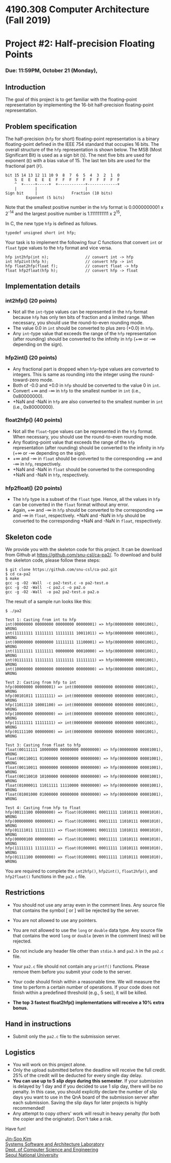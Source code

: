 # 4190.308 Computer Architecture (Fall 2019)
# Project #2: Half-precision Floating Points
### Due: 11:59PM, October 21 (Monday),


## Introduction

The goal of this project is to get familiar with the floating-point representation by implementing the 16-bit half-precision floating-point representation.

## Problem specification

The half-precision (`hfp` for short) floating-point representation is a binary floating-point defined in the IEEE 754 standard that occupies 16 bits. The overall structure of the `hfp` representation is shown below. The MSB (Most Significant Bit) is used as a sign bit (`S`). The next five bits are used for exponent (`E`) with a bias value of 15. The last ten bits are used for the fractional part (`F`).

```
bit 15 14 13 12 11 10 9  8  7  6  5  4  3  2  1  0
    S  E  E  E  E  E  F  F  F  F  F  F  F  F  F  F
    ^  +-----+-----+  +------------+-------------+
    |        |                     |                       
Sign bit     |               Fraction (10 bits)
         Exponent (5 bits)                   
```

Note that the smallest positive number in the `hfp` format is 0.0000000001 x 2<sup>-14</sup> and the largest positive number is 1.1111111111 x 2<sup>15</sup>,


In C, the new type `hfp` is defined as follows.

```
typedef unsigned short int hfp;
```

Your task is to implement the following four C functions that convert `int` or `float` type values to the `hfp` format and vice versa.

```
hfp int2hfp(int n);                // convert int -> hfp
int hfp2int(hfp h);                // convert hfp -> int
hfp float2hfp(float f);            // convert float -> hfp
float hfp2float(hfp h);            // convert hfp -> float
```

## Implementation details

### int2hfp() (20 points)

 * Not all the `int`-type values can be represented in the `hfp` format because `hfp` has only ten bits of fraction and a limited range. When necessary, you should use the round-to-even rounding mode.
 * The value 0.0 in `int` should be converted to plus zero (+0.0) in `hfp`.
 * Any `int`-type value that exceeds the range of the `hfp` representation (after rounding) should be converted to the infinity in `hfp` (+&infin; or -&infin; depending on the sign).

### hfp2int() (20 points)
 * Any fractional part is dropped when `hfp`-type values are converted to integers. This is same as rounding into the integer using the round-toward-zero mode.
 * Both of -0.0 and +0.0 in `hfp` should be converted to the value 0 in `int`.
 * Convert +&infin; and -&infin; in `hfp` to the smallest number in `int` (i.e., 0x80000000).
 * +NaN and -NaN in `hfp` are also converted to the smallest number in `int` (i.e., 0x80000000).

### float2hfp() (40 points)
 * Not all the `float`-type values can be represented in the `hfp` format. When necessary, you should use the round-to-even rounding mode.
 * Any floating-point value that exceeds the range of the `hfp` representation (after rounding) should be converted to the infinity in `hfp` (+&infin; or -&infin; depending on the sign).
 * +&infin; and -&infin; in `float` should be converted to the corresponding +&infin; and -&infin; in `hfp`, respectively.
 * +NaN and -NaN in `float` should be converted to the corresponding +NaN and -NaN in `hfp`, respectively.

### hfp2float() (20 points)
 * The `hfp` type is a subset of the `float` type. Hence, all the values in `hfp` can be converted in the `float` format without any error.
 * Again, +&infin; and -&infin; in `hfp` should be converted to the corresponding +&infin; and -&infin; in `float`, respectively. +NaN and -NaN in `hfp` should be converted to the corresponding +NaN and -NaN in `float`, respectively.


## Skeleton code

We provide you with the skeleton code for this project. It can be download from Github at https://github.com/snu-csl/ca-pa2/. To download and build the skeleton code, please follow these steps:

```
$ git clone https://github.com/snu-csl/ca-pa2.git
$ cd ca-pa2
$ make
gcc -g -O2 -Wall  -c pa2-test.c -o pa2-test.o
gcc -g -O2 -Wall  -c pa2.c -o pa2.o
gcc -g -O2 -Wall  -o pa2 pa2-test.o pa2.o
```

The result of a sample run looks like this:

```
$ ./pa2

Test 1: Casting from int to hfp
int(00000000 00000000 00000000 00000001) => hfp(00000000 00001001), WRONG
int(11111111 11111111 11111111 10011011) => hfp(00000000 00001001), WRONG
int(00000000 00000000 11111111 11100001) => hfp(00000000 00001001), WRONG
int(11111111 11111111 00000000 00010000) => hfp(00000000 00001001), WRONG
int(01111111 11111111 11111111 11111111) => hfp(00000000 00001001), WRONG
int(10000000 00000000 00000000 00000000) => hfp(00000000 00001001), WRONG

Test 2: Casting from hfp to int
hfp(00000000 00000001) => int(00000000 00000000 00000000 00001001), WRONG
hfp(00101011 11111111) => int(00000000 00000000 00000000 00001001), WRONG
hfp(11011110 10001100) => int(00000000 00000000 00000000 00001001), WRONG
hfp(10000000 00000000) => int(00000000 00000000 00000000 00001001), WRONG
hfp(11111111 11111111) => int(00000000 00000000 00000000 00001001), WRONG
hfp(01111100 00000000) => int(00000000 00000000 00000000 00001001), WRONG

Test 3: Casting from float to hfp
float(00111111 10000000 00000000 00000000) => hfp(00000000 00001001), WRONG
float(00110011 01000000 00000000 00000000) => hfp(00000000 00001001), WRONG
float(00110011 00000000 00000000 00000000) => hfp(00000000 00001001), WRONG
float(00110010 10100000 00000000 00000000) => hfp(00000000 00001001), WRONG
float(01000011 11011111 11110000 00000000) => hfp(00000000 00001001), WRONG
float(01001000 01000000 00000000 00000000) => hfp(00000000 00001001), WRONG

Test 4: Casting from hfp to float
hfp(00111100 00000000) => float(01000001 00011111 11010111 00001010), WRONG
hfp(00000000 00000001) => float(01000001 00011111 11010111 00001010), WRONG
hfp(01111011 11111111) => float(01000001 00011111 11010111 00001010), WRONG
hfp(00000100 00000000) => float(01000001 00011111 11010111 00001010), WRONG
hfp(11111111 11111111) => float(01000001 00011111 11010111 00001010), WRONG
hfp(01111100 00000000) => float(01000001 00011111 11010111 00001010), WRONG
```

You are required to complete the `int2hfp()`, `hfp2int()`, `float2hfp()`, and `hfp2float()` functions in the `pa2.c` file.


## Restrictions

* You should not use any array even in the comment lines. Any source file that contains the symbol [ or ] will be rejected by the server.

* You are not allowed to use any pointers.

* You are not allowed to use the `long` or `double` data type. Any source file that contains the word `long` or `double` (even in the comment lines) will be rejected.

* Do not include any header file other than `stdio.h` and `pa2.h` in the `pa2.c` file.

* Your `pa2.c` file should not contain any `printf()` functions. Please remove them before you submit your code to the server.

* Your code should finish within a reasonable time. We will measure the time to perform a certain number of operations. If your code does not finish within a predefined threshold (e.g., 5 sec), it will be killed.

* **The top 3 fastest float2hfp() implementations will receive a 10% extra bonus.**

## Hand in instructions

* Submit only the `pa2.c` file to the submission server.

## Logistics

* You will work on this project alone.
* Only the upload submitted before the deadline will receive the full credit. 25% of the credit will be deducted for every single day delay.
* __You can use up to 5 _slip days_ during this semester__. If your submission is delayed by 1 day and if you decided to use 1 slip day, there will be no penalty. In this case, you should explicitly declare the number of slip days you want to use in the QnA board of the submission server after each submission. Saving the slip days for later projects is highly recommended!
* Any attempt to copy others' work will result in heavy penalty (for both the copier and the originator). Don't take a risk.

Have fun!

[Jin-Soo Kim](mailto:jinsoo.kim_AT_snu.ac.kr)  
[Systems Software and Architecture Laboratory](http://csl.snu.ac.kr)  
[Dept. of Computer Science and Engineering](http://cse.snu.ac.kr)  
[Seoul National University](http://www.snu.ac.kr)
